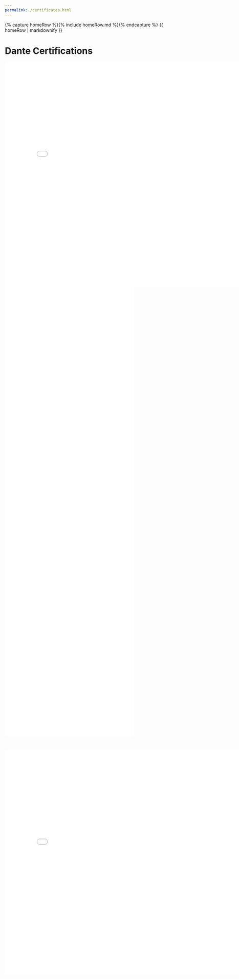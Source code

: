 ```yaml
---
permalink: /certificates.html
---
```


<body>
    {% capture homeRow %}{% include homeRow.md %}{% endcapture %}
    {{ homeRow | markdownify }}
</body>

# Dante Certifications

<embed src="scottensound.com/assets/pdfs/lvl1.pdf" width="800px" height="700px" ></embed>
<embed src="/pdfs/lvl2.pdf" width="80%" height="700px" />
<embed src="/pdfs/lvl3.pdf" width="80%" height="700px" />

<br>

<embed src="assets/pdfs/lvl2.pdf" width="800" height="700" type="application/pdf"></embed>
